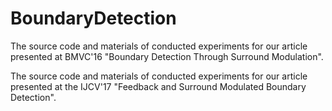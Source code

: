 # BoundaryDetection
The source code and materials of conducted experiments for our article presented
at BMVC'16 "Boundary Detection Through Surround Modulation".

The source code and materials of conducted experiments for our article presented 
at the IJCV'17 "Feedback and Surround Modulated Boundary Detection".
